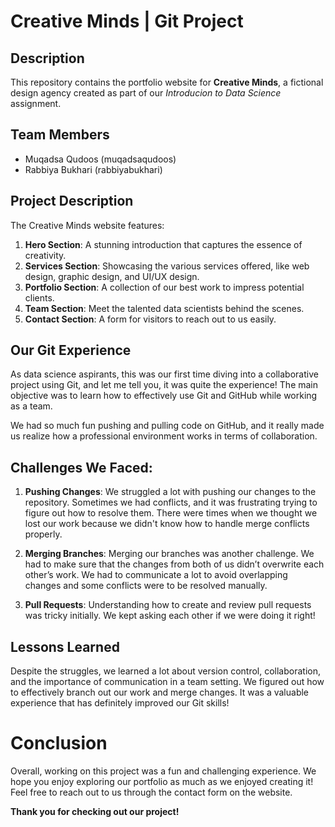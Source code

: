 # Creative Minds | Git Project

## Description

This repository contains the portfolio website for **Creative Minds**, a fictional design agency created as part of our *Introducion to Data Science* assignment.

## Team Members

- Muqadsa Qudoos (muqadsaqudoos)
- Rabbiya Bukhari (rabbiyabukhari)

## Project Description

The Creative Minds website features:

1. **Hero Section**: A stunning introduction that captures the essence of creativity.
2. **Services Section**: Showcasing the various services offered, like web design, graphic design, and UI/UX design.
3. **Portfolio Section**: A collection of our best work to impress potential clients.
4. **Team Section**: Meet the talented data scientists behind the scenes.
5. **Contact Section**: A form for visitors to reach out to us easily.

## Our Git Experience

As data science aspirants, this was our first time diving into a collaborative project using Git, and let me tell you, it was quite the experience! The main objective was to learn how to effectively use Git and GitHub while working as a team. 

We had so much fun pushing and pulling code on GitHub, and it really made us realize how a professional environment works in terms of collaboration. 

## Challenges We Faced:

1. **Pushing Changes**: We struggled a lot with pushing our changes to the repository. Sometimes we had conflicts, and it was frustrating trying to figure out how to resolve them. There were times when we thought we lost our work because we didn't know how to handle merge conflicts properly.
   
2. **Merging Branches**: Merging our branches was another challenge. We had to make sure that the changes from both of us didn’t overwrite each other’s work. We had to communicate a lot to avoid overlapping changes and some conflicts were to be resolved manually.
   
3. **Pull Requests**: Understanding how to create and review pull requests was tricky initially. We kept asking each other if we were doing it right!

## Lessons Learned

Despite the struggles, we learned a lot about version control, collaboration, and the importance of communication in a team setting. We figured out how to effectively branch out our work and merge changes. It was a valuable experience that has definitely improved our Git skills!

# Conclusion

Overall, working on this project was a fun and challenging experience. We hope you enjoy exploring our portfolio as much as we enjoyed creating it! Feel free to reach out to us through the contact form on the website.

**Thank you for checking out our project!**
